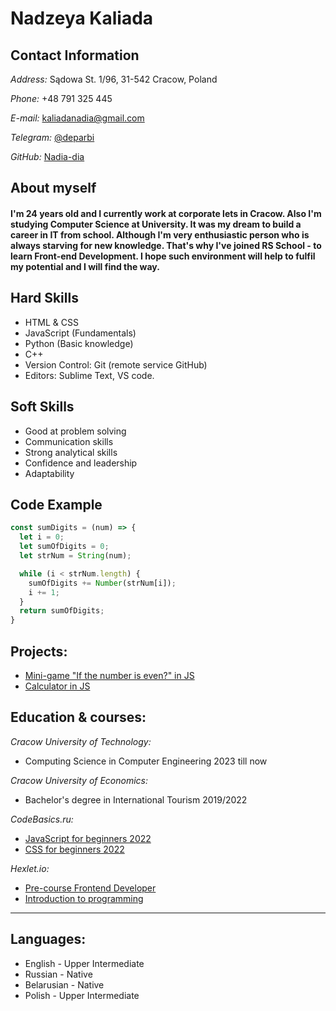 # **Nadzeya Kaliada**

## **Contact Information**

*Address:* Sądowa St. 1/96, 31-542 Cracow, Poland

*Phone:* +48 791 325 445

*E-mail:* kaliadanadia@gmail.com

*Telegram:* [@deparbi](https://t.me/deparbi)

*GitHub:* [Nadia-dia](https://github.com/Nadia-dia)

## **About myself**

#### I'm 24 years old and I currently work at corporate lets in Cracow. Also I'm studying Computer Science at University. It was my dream to build a career in IT from school. Although I'm very enthusiastic person who is always starving for new knowledge. That's why I've joined RS School - to learn Front-end Development. I hope such environment will help to fulfil my potential and I will find the way.

## **Hard Skills**

* HTML & CSS
* JavaScript (Fundamentals)
* Python (Basic knowledge)
* C++
* Version Control: Git (remote service GitHub)
* Editors: Sublime Text, VS code.

## **Soft Skills**

* Good at problem solving
* Communication skills
* Strong analytical skills
* Confidence and leadership
* Adaptability

## **Code Example**

```javascript
const sumDigits = (num) => {
  let i = 0;
  let sumOfDigits = 0;
  let strNum = String(num);

  while (i < strNum.length) {
    sumOfDigits += Number(strNum[i]); 
    i += 1;
  }
  return sumOfDigits;
}
```
## **Projects:**

- [Mini-game "If the number is even?" in JS](https://codepen.io/Nadiadia/pen/bGMQbzJ)
- [Calculator in JS](https://codepen.io/Nadiadia/pen/MWGZpMq)

## **Education & courses:**

*Cracow University of Technology:*
  - Computing Science in Computer Engineering  2023 till now 

*Cracow University of Economics:*
  - Bachelor's degree in International Tourism 2019/2022  

*CodeBasics.ru:* 
  - [JavaScript for beginners 2022](https://code-basics.com/ru/languages/javascript)
  - [CSS for beginners 2022](https://code-basics.com/ru/languages/css) 

*Hexlet.io:* 
  - [Pre-course Frontend Developer](https://pre.hexlet.io/frontend/?utm_source=hexlet&utm_medium=referral&utm_campaign=base-frontend&utm_term=from_section_pre&roistat_visit=7719883&_gl=1*sssnug*_ga*ODI5NjA1NDMuMTY3OTMzOTQ3NA..*_ga_PM3R85EKHN*MTY3OTMzOTQ3My4xLjEuMTY3OTMzOTY0Ny40Ny4wLjA.#after)
  - [Introduction to programming](https://ru.hexlet.io/courses/introduction_to_programming)

**********

## **Languages:**

* English - Upper Intermediate
* Russian - Native
* Belarusian - Native
* Polish - Upper Intermediate